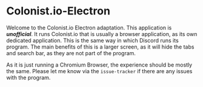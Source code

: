 # Colonist.io-Electron

Welcome to the Colonist.io Electron adaptation. This application is **_unofficial_**. It runs Colonist.io that is usually a browser application, as its own dedicated application. This is the same way in which Discord runs its program. The main benefits of this is a larger screen, as it will hide the tabs and search bar, as they are not part of the program.

As it is just running a Chromium Browser, the experience should be mostly the same. Please let me know via the `issue-tracker` if there are any issues with the program.
